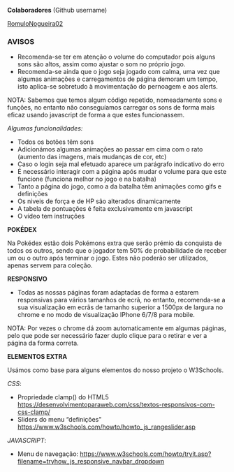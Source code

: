 **Colaboradores** (Github username)

<a href="https://github.com/RomuloNogueira02">RomuloNogueira02</a>

### AVISOS

- Recomenda-se ter em atenção o volume do computador pois alguns sons são altos, assim como ajustar o som no próprio jogo.
- Recomenda-se ainda que o jogo seja jogado com calma, uma vez que algumas animações e carregamentos de página demoram um tempo, isto aplica-se sobretudo à movimentação do pernoagem e aos alerts.

NOTA: Sabemos que temos algum código repetido, nomeadamente sons e funções, no entanto não conseguíamos carregar os sons de forma mais eficaz usando javascript de forma a que estes funcionassem.

*Algumas funcionalidades:*

- Todos os botões têm sons 
- Adicionámos algumas animações ao passar em cima com o rato (aumento das imagens, mais mudanças de cor, etc)
- Caso o login seja mal efetuado aparece um parágrafo indicativo do erro
- É necessário interagir com a página após mudar o volume para que este funcione (funciona melhor no jogo e na batalha) 
- Tanto a página do jogo, como a da batalha têm animações como gifs e definições
- Os niveis de força e de HP são alterados dinamicamente
- A tabela de pontuações é feita exclusivamente em javascript
- O vídeo tem instruções

**POKÉDEX**

Na Pokédex estão dois Pokémons extra que serão prémio da conquista de todos os outros, sendo que o jogador tem 50% de probabilidade de receber um ou o outro após terminar o jogo. Estes não poderão ser utilizados, apenas servem para coleção. 

**RESPONSIVO**

* Todas as nossas páginas foram adaptadas de forma a estarem responsivas para vários tamanhos de ecrã, no entanto, recomenda-se a sua visualização em ecrãs de tamanho superior a 1500px de largura no chrome e no modo de visualização IPhone 6/7/8 para mobile.

NOTA: Por vezes o chrome dá zoom automaticamente em algumas páginas, pelo que pode ser necessário fazer duplo clique para o retirar e ver a página da forma correta.

**ELEMENTOS EXTRA**

Usámos como base para alguns elementos do nosso projeto o W3Schools.

*CSS*:

- Propriedade clamp() do HTML5
  https://desenvolvimentoparaweb.com/css/textos-responsivos-com-css-clamp/
- Sliders do menu “definições”
  https://www.w3schools.com/howto/howto_js_rangeslider.asp

*JAVASCRIPT*:

- Menu de navegação:
  https://www.w3schools.com/howto/tryit.asp?filename=tryhow_js_responsive_navbar_dropdown
